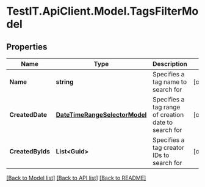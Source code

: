# TestIT.ApiClient.Model.TagsFilterModel

## Properties

Name | Type | Description | Notes
------------ | ------------- | ------------- | -------------
**Name** | **string** | Specifies a tag name to search for | [optional] 
**CreatedDate** | [**DateTimeRangeSelectorModel**](DateTimeRangeSelectorModel.md) | Specifies a tag range of creation date to search for | [optional] 
**CreatedByIds** | **List&lt;Guid&gt;** | Specifies a tag creator IDs to search for | [optional] 

[[Back to Model list]](../README.md#documentation-for-models) [[Back to API list]](../README.md#documentation-for-api-endpoints) [[Back to README]](../README.md)

